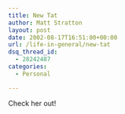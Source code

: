 ```yaml
---
title: New Tat
author: Matt Stratton
layout: post
date: 2002-08-17T16:51:00+00:00
url: /life-in-general/new-tat
dsq_thread_id:
  - 28242487
categories:
  - Personal

---
```

Check her out!